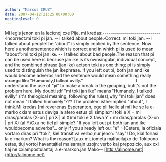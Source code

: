 ```yaml
---
author: "Marcos CRUZ"
date: 2007-04-12T21:25:00+00:00
nestinglevel: 0
---
```

Mi legis jenon en la lecionoj cxe Pije, mi kredas:-----------------------------
·Incorrect:mi toki pi jan. --
 I talked about people.·Correct: mi toki jan. --
 I talked about peopleThe "about" is simply implied by the sentence. Now here's anothersentence which is correct and in which pi is used to mean "about":·mi toki pi jan ike. --
 I talked about bad people.The reason that pi can be used here is because jan ike is its ownsingular, individual concept, and the combined phrase (jan ike) actson toki as one thing; pi is simply used to distinguish the jan ikephrase. If you left out pi, both jan and ike would become adverbs,and the sentence would mean something really strange like "Humanely,I talked evilly."--------------------------
I understand the use of "pi" to make a break in the grouping, butit's not the problem here. My doubt is:If "mi toki jan ike" means "Humanely, I talked evilly" (it's thelogical meaning, following the rules),why "mi toki jan" does not mean "I talked humanely"??? The problem isthe implied "about", I think.Mi kredas \[mi revenenas Esperanton, ege pli facile al mi\] ke se la e-marko cxiam estus deviga la afero estus pli simpla:mi toki e X = mi diras/parolas (X-on | pri X | al X)mi toki e X tawa Y = mi diras/parolas (X-on | pri X) (al Y)Cxu ne tiel pli simple? "If you left out pi, both jan and ike wouldbecome adverbs"... only if you already left out "e" :-)Cetere, la oficiala vortaro diras pri "toki", kiel transitiva verbo,nur jenon: "say"! Do, kial forlasi la e-markon? What is the reason?Laux mi, iometa malfacilajxo de Tokipono estas, tiuj vortoj havantajtiel malsamajn uzojn: verbo kaj prepozicio, aux cxi tiaj ne cxiampostulantaj la e-markon.jan Mako--
[http://alinome.net](http://alinome.net)